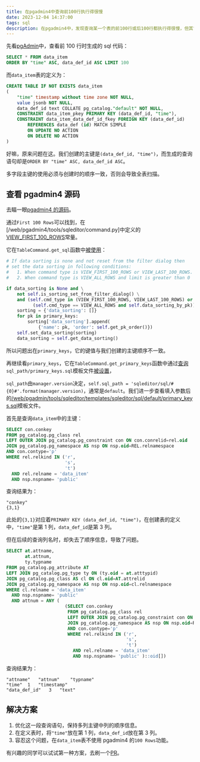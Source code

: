 ```yaml
---
title: 在pgadmin4中查询前100行执行得很慢
date: 2023-12-04 14:37:00
tags: sql
description: 在pgadmin4中，发现查询某一个表的前100行或后100行都执行得很慢，但其它表却正常。
---
```


先看[pgAdmin](https://www.pgadmin.org/)中，查看前 100 行时生成的 sql 代码：

```sql
SELECT * FROM data_item
ORDER BY "time" ASC, data_def_id ASC LIMIT 100
```

而`data_item`表的定义为：

```sql
CREATE TABLE IF NOT EXISTS data_item
(
    "time" timestamp without time zone NOT NULL,
    value jsonb NOT NULL,
    data_def_id text COLLATE pg_catalog."default" NOT NULL,
    CONSTRAINT data_item_pkey PRIMARY KEY (data_def_id, "time"),
    CONSTRAINT data_item_data_def_id_fkey FOREIGN KEY (data_def_id)
        REFERENCES data_def (id) MATCH SIMPLE
        ON UPDATE NO ACTION
        ON DELETE NO ACTION
)
```

好嘛，原来问题在这。我们创建的主键是`(data_def_id, "time")`，而生成的查询语句却是`ORDER BY "time" ASC, data_def_id ASC`。

多字段主键的使用必须与创建时的顺序一致，否则会导致全表扫描。

## 查看 pgadmin4 源码

去瞄一眼[pgadmin4 的源码](https://github.com/pgadmin-org/pgadmin4)。

通过`First 100 Rows`可以找到，在[/web/pgadmin4/tools/sqleditor/command.py]中定义的[VIEW_FIRST_100_ROWS](https://github.com/pgadmin-org/pgadmin4/blob/master/web/pgadmin/tools/sqleditor/command.py#L28)常量。

它在`TableCommand.get_sql`函数中[被使用](https://github.com/pgadmin-org/pgadmin4/blob/master/web/pgadmin/tools/sqleditor/command.py#L503)：

```python
# If data sorting is none and not reset from the filter dialog then
# set the data sorting in following conditions:
#   1. When command type is VIEW_FIRST_100_ROWS or VIEW_LAST_100_ROWS.
#   2. When command type is VIEW_ALL_ROWS and limit is greater than 0

if data_sorting is None and \
    not self.is_sorting_set_from_filter_dialog() \
    and (self.cmd_type in (VIEW_FIRST_100_ROWS, VIEW_LAST_100_ROWS) or
          (self.cmd_type == VIEW_ALL_ROWS and self.data_sorting_by_pk)):
    sorting = {'data_sorting': []}
    for pk in primary_keys:
        sorting['data_sorting'].append(
            {'name': pk, 'order': self.get_pk_order()})
    self.set_data_sorting(sorting)
    data_sorting = self.get_data_sorting()
```

所以问题出在`primary_keys`，它的键值与我们创建的主键顺序不一致。

再继续看`primary_keys`，它在`TableCommand.get_primary_keys`函数中通过[查询](https://github.com/pgadmin-org/pgadmin4/blob/master/web/pgadmin/tools/sqleditor/command.py#L543)`sql_path/primary_keys.sql`模板文件[被设置](https://github.com/pgadmin-org/pgadmin4/blob/master/web/pgadmin/tools/sqleditor/command.py#L556)，

`sql_path`由`manager.version`决定，`self.sql_path = 'sqleditor/sql/#{0}#'.format(manager.version)`，通常是`default`。我们进一步查看填入参数后的[/web/pgadmin/tools/sqleditor/templates/sqleditor/sql/default/primary_keys.sql](https://github.com/pgadmin-org/pgadmin4/blob/master/web/pgadmin/tools/sqleditor/templates/sqleditor/sql/default/primary_keys.sql)模板文件。

首先是查询`data_item`中的主键：

```sql
SELECT con.conkey
FROM pg_catalog.pg_class rel
LEFT OUTER JOIN pg_catalog.pg_constraint con ON con.conrelid=rel.oid
JOIN pg_catalog.pg_namespace AS nsp ON nsp.oid=REL.relnamespace
AND con.contype='p'
WHERE rel.relkind IN ('r',
                      's',
                      't')
  AND rel.relname = 'data_item'
  AND nsp.nspname= 'public'
```

查询结果为：

```
"conkey"
{3,1}
```

此处的`{3,1}`对应着`PRIMARY KEY (data_def_id, "time")`，在创建表的定义中，`"time"`是第 1 列，`data_def_id`是第 3 列。

但在后续的查询列名时，却失去了顺序信息，导致了问题。

```sql
SELECT at.attname,
       at.attnum,
       ty.typname
FROM pg_catalog.pg_attribute AT
LEFT JOIN pg_catalog.pg_type ty ON (ty.oid = at.atttypid)
JOIN pg_catalog.pg_class AS cl ON cl.oid=AT.attrelid
JOIN pg_catalog.pg_namespace AS nsp ON nsp.oid=cl.relnamespace
WHERE cl.relname = 'data_item'
  AND nsp.nspname= 'public'
  AND attnum = ANY (
                      (SELECT con.conkey
                       FROM pg_catalog.pg_class rel
                       LEFT OUTER JOIN pg_catalog.pg_constraint con ON con.conrelid=rel.oid
                       JOIN pg_catalog.pg_namespace AS nsp ON nsp.oid=REL.relnamespace
                       AND con.contype='p'
                       WHERE rel.relkind IN ('r',
                                             's',
                                             't')
                         AND rel.relname = 'data_item'
                         AND nsp.nspname= 'public' )::oid[])
```

查询结果为：

```
"attname"	"attnum"	"typname"
"time"	1	"timestamp"
"data_def_id"	3	"text"
```

## 解决方案

1. 优化这一段查询语句，保持多列主键中列的顺序信息。
2. 在定义表时，将`"time"`放在第 1 列，`data_def_id`放在第 3 列。
3. 容忍这个问题，在`data_item`表不使用 pgadmin4 的`100 Rows`功能。

有兴趣的同学可以试试第一种方案，去刷一个[PR](https://github.com/pgadmin-org/pgadmin4/pulls)。
